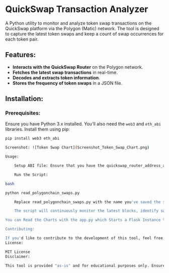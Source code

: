 # QuickSwap Transaction Analyzer

A Python utility to monitor and analyze token swap transactions on the QuickSwap platform via the Polygon (Matic) network. The tool is designed to capture the latest token swaps and keep a count of swap occurrences for each token pair.

## Features:

- **Interacts with the QuickSwap Router** on the Polygon network.
- **Fetches the latest swap transactions** in real-time.
- **Decodes and extracts token information**.
- **Stores the frequency of token swaps** in a JSON file.

## Installation:

### Prerequisites:

Ensure you have Python 3.x installed. You'll also need the `web3` and `eth_abi` libraries. Install them using pip:

```bash
pip install web3 eth_abi

Screenshot: ![Token Swap Chart](Screenshot_Token_Swap_Chart.png)

Usage:

    Setup ABI file: Ensure that you have the quickswap_router_address_abi.txt file in the same directory, which contains the ABI for the QuickSwap Router.

    Run the Script:

bash

python read_polygonchain_swaps.py

    Replace read_polygonchain_swaps.py with the name you've saved the script as.

    The script will continuously monitor the latest blocks, identify swap transactions, decode them to identify the token pair, and update the swap count in swap_counts.json.

You can Read the Charts with the app.py which Starts a Flask Instance to read the swap_counts.json file, and provides a Chart, based on Most Swaps.

Contributing:

If you'd like to contribute to the development of this tool, feel free to fork this repository, make your changes, and submit a pull request.
License:

MIT License
Disclaimer:

This tool is provided "as-is" and for educational purposes only. Ensure to do your own research and understand the code before using it in a production environment.
